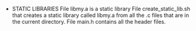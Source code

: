 - STATIC LIBRARIES
File libmy.a is a static library
File create_static_lib.sh that creates a static library called libmy.a from all the .c files that are in the current directory.
File main.h contains all the header files.
